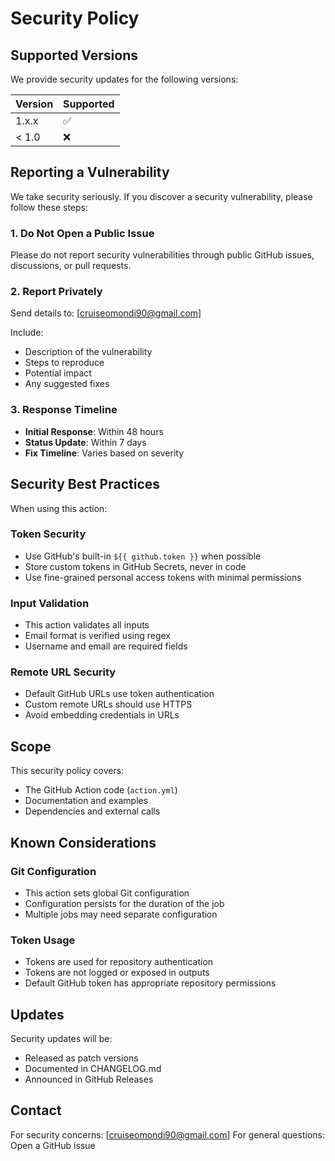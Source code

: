 # Security Policy

## Supported Versions

We provide security updates for the following versions:

| Version | Supported          |
| ------- | ------------------ |
| 1.x.x   | :white_check_mark: |
| < 1.0   | :x:                |

## Reporting a Vulnerability

We take security seriously. If you discover a security vulnerability, please follow these steps:

### 1. **Do Not** Open a Public Issue

Please do not report security vulnerabilities through public GitHub issues, discussions, or pull requests.

### 2. Report Privately

Send details to: [cruiseomondi90@gmail.com]

Include:
- Description of the vulnerability
- Steps to reproduce
- Potential impact
- Any suggested fixes

### 3. Response Timeline

- **Initial Response**: Within 48 hours
- **Status Update**: Within 7 days
- **Fix Timeline**: Varies based on severity

## Security Best Practices

When using this action:

### Token Security
- Use GitHub's built-in `${{ github.token }}` when possible
- Store custom tokens in GitHub Secrets, never in code
- Use fine-grained personal access tokens with minimal permissions

### Input Validation
- This action validates all inputs
- Email format is verified using regex
- Username and email are required fields

### Remote URL Security
- Default GitHub URLs use token authentication
- Custom remote URLs should use HTTPS
- Avoid embedding credentials in URLs

## Scope

This security policy covers:
- The GitHub Action code (`action.yml`)
- Documentation and examples
- Dependencies and external calls

## Known Considerations

### Git Configuration
- This action sets global Git configuration
- Configuration persists for the duration of the job
- Multiple jobs may need separate configuration

### Token Usage
- Tokens are used for repository authentication
- Tokens are not logged or exposed in outputs
- Default GitHub token has appropriate repository permissions

## Updates

Security updates will be:
- Released as patch versions
- Documented in CHANGELOG.md
- Announced in GitHub Releases

## Contact

For security concerns: [cruiseomondi90@gmail.com]
For general questions: Open a GitHub issue